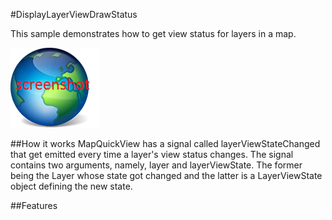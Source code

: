 #DisplayLayerViewDrawStatus

This sample demonstrates how to get view status for layers in a map.

![](screenshot.png)

##How it works
MapQuickView has a signal called layerViewStateChanged that get emitted every time a layer's view status changes. 
The signal contains two arguments, namely, layer and layerViewState. The former being the Layer whose state got changed 
and the latter is a LayerViewState object defining the new state.

##Features

